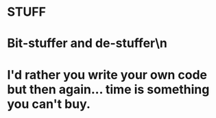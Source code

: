 # STUFF

# Bit-stuffer and de-stuffer\n
# I'd rather you write your own code but then again... time is something you can't buy.
